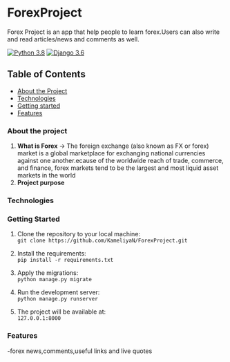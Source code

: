 # ForexProject
Forex Project is an app that help people to learn forex.Users can also write and read articles/news and comments as well.

[![Python 3.8](https://img.shields.io/badge/python-3.8-green.svg)](https://www.python.org/)
[![Django 3.6](https://img.shields.io/badge/django-3.1.3-green.svg)](https://www.djangoproject.com/)

## Table of Contents
* [About the Project](#about-the-project)
* [Technologies](#technologies)
* [Getting started](#getting-started)
* [Features](#features)

### About the project
 1. **What is Forex** -> The foreign exchange (also known as FX or forex) market is a global marketplace for exchanging national currencies against one another.ecause of the worldwide reach of trade, commerce, and finance, forex markets tend to be the largest and most liquid asset markets in the world
 1. **Project purpose**
### Technologies
### Getting Started
1. Clone the repository to your local machine:\
`git clone https://github.com/KameliyaN/ForexProject.git`

1. Install the requirements:\
`pip install -r requirements.txt`

1. Apply the migrations:\
`python manage.py migrate`
 
1. Run the development server:\
 `python manage.py runserver`

1. The project will be available at:\
 `127.0.0.1:8000`


### Features
-forex news,comments,useful links and live quotes